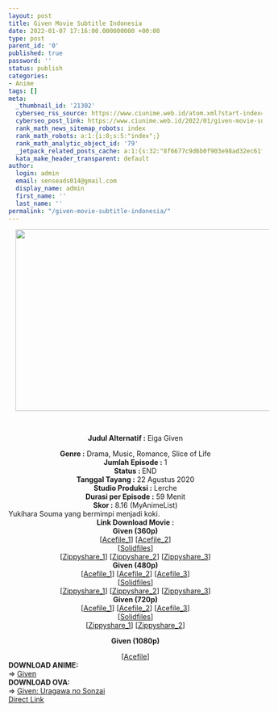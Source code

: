 ```yaml
---
layout: post
title: Given Movie Subtitle Indonesia
date: 2022-01-07 17:16:00.000000000 +00:00
type: post
parent_id: '0'
published: true
password: ''
status: publish
categories:
- Anime
tags: []
meta:
  _thumbnail_id: '21302'
  cyberseo_rss_source: https://www.ciunime.web.id/atom.xml?start-index=1
  cyberseo_post_link: https://www.ciunime.web.id/2022/01/given-movie-subtitle-indonesia.html
  rank_math_news_sitemap_robots: index
  rank_math_robots: a:1:{i:0;s:5:"index";}
  rank_math_analytic_object_id: '79'
  _jetpack_related_posts_cache: a:1:{s:32:"8f6677c9d6b0f903e98ad32ec61f8deb";a:2:{s:7:"expires";i:1652631967;s:7:"payload";a:0:{}}}
  kata_make_header_transparent: default
author:
  login: admin
  email: senseads014@gmail.com
  display_name: admin
  first_name: ''
  last_name: ''
permalink: "/given-movie-subtitle-indonesia/"
---
```

<div style="text-align: center;">
<div style="text-align: left;">
<div class="separator" style="clear: both; text-align: center;"><a href="https://blogger.googleusercontent.com/img/a/AVvXsEi541hoAV2QGEkCtQDUK5LUlxUXy7nWtTouBZSUo9GaATFpFHNtkI-9mjiKhiirCjhpC2R6IrkY5OjbwTCdLYGnpJFElxgYTNNkqUnuJ7V02U_n9EjjteKWcscqjiQsLmqaXXTombRHeEn2mtw9wT7mnRVBf0dPBJK7UpvuatPaR1VLizTjelrlCOF6=s1280" style="margin-left: 1em; margin-right: 1em;"><img border="0" data-original-height="720" data-original-width="1280" height="360" src="{{ site.baseurl }}/assets/2022/01/AVvXsEi541hoAV2QGEkCtQDUK5LUlxUXy7nWtTouBZSUo9GaATFpFHNtkI-9mjiKhiirCjhpC2R6IrkY5OjbwTCdLYGnpJFElxgYTNNkqUnuJ7V02U_n9EjjteKWcscqjiQsLmqaXXTombRHeEn2mtw9wT7mnRVBf0dPBJK7UpvuatPaR1VLizTjelrlCOF6=w640-h360" width="640" /></a></div>
<p><b><br /></b></div>
<p><b>Judul Alternatif :</b>&nbsp;Eiga Given</div>
<div style="text-align: center;"><b>Genre :</b>&nbsp;<b></b>Drama, Music, Romance, Slice of Life</div>
<div style="text-align: center;"><b>Jumlah Episode :</b>&nbsp;1<br /><b>Status :&nbsp;</b>END<br /><b>Tanggal Tayang :</b>&nbsp;22 Agustus 2020<br /><b>Studio Produksi :</b>&nbsp;<b></b>Lerche<br /><b>Durasi per Episode :</b>&nbsp;59 Menit</div>
<div style="text-align: center;"><b>Skor :</b>&nbsp;8.16 (MyAnimeList)</div>
<div style="text-align: center;"></div>
<div style="text-align: justify;">Yukihara Souma yang bermimpi menjadi koki.</div>
<div style="text-align: justify;"></div>
<div style="text-align: justify;"></div>
<div style="text-align: center;"><b>Link Download Movie :</b></div>
<div style="text-align: center;">
<div style="text-align: center;"><b>Given&nbsp;(360p)</b></div>
</div>
<div style="text-align: center;">[<a href="https://acefile.co/f/45357530/gatsunime-net-givenmov_360p-mp4" target="_blank" rel="noopener">Acefile_1</a>] [<a href="https://acefile.co/f/45945908/batchindo_givenmov_bd_360p-rar" target="_blank" rel="noopener">Acefile_2</a>]</div>
<div style="text-align: center;">[<a href="http://www.solidfiles.com/v/pd5A5aZVLy73x" target="_blank" rel="noopener">Solidfiles</a>]</div>
<div style="text-align: center;">[<a href="https://www37.zippyshare.com/v/L4hfJcRt/file.html" target="_blank" rel="noopener">Zippyshare_1</a>] [<a href="https://www37.zippyshare.com/v/L4hfJcRt/file.html" target="_blank" rel="noopener">Zippyshare_2</a>] [<a href="https://www89.zippyshare.com/v/fdeH0K1v/file.html" target="_blank" rel="noopener">Zippyshare_3</a>]</div>
<div style="text-align: center;"></div>
<div style="text-align: center;">
<div style="text-align: center;"><span style="text-align: left;"><b>Given&nbsp;</b></span><b>(480p)</b></div>
<div>[<a href="https://acefile.co/f/45357534/gatsunime-net-givenmov_480p-mp4" target="_blank" rel="noopener">Acefile_1</a>] [<a href="https://acefile.co/f/45945910/batchindo_givenmov_bd_480p-rar" target="_blank" rel="noopener">Acefile_2</a>] [<a href="https://acefile.co/f/45945912/batchindo_givenmov_bd_mkv480p-rar" target="_blank" rel="noopener">Acefile_3</a>]</div>
<div>[<a href="http://www.solidfiles.com/v/78GPG3zWRWDmn" target="_blank" rel="noopener">Solidfiles</a>]</div>
<div>[<a href="https://www37.zippyshare.com/v/VEEROJ2u/file.html" target="_blank" rel="noopener">Zippyshare_1</a>] [<a href="https://www37.zippyshare.com/v/VEEROJ2u/file.html" target="_blank" rel="noopener">Zippyshare_2</a>] [<a href="https://www96.zippyshare.com/v/E4HgwIRK/file.html" target="_blank" rel="noopener">Zippyshare_3</a>]</div>
</div>
<div style="text-align: center;"></div>
<div style="text-align: center;">
<div style="text-align: center;"><span style="text-align: left;"><b>Given&nbsp;</b></span><b>(720p)</b></div>
<div>[<a href="https://acefile.co/f/45357537/gatsunime-net-givenmov_720p-mp4" target="_blank" rel="noopener">Acefile_1</a>] [<a href="https://acefile.co/f/45945911/batchindo_givenmov_bd_720p-rar" target="_blank" rel="noopener">Acefile_2</a>] [<a href="https://acefile.co/f/45945914/batchindo_givenmov_bd_mkv720p-rar" target="_blank" rel="noopener">Acefile_3</a>]</div>
<div>[<a href="http://www.solidfiles.com/v/XL8z8kYMPpPwB" target="_blank" rel="noopener">Solidfiles</a>]</div>
<div>[<a href="https://www37.zippyshare.com/v/u6TGkunr/file.html" target="_blank" rel="noopener">Zippyshare_1</a>] [<a href="https://www37.zippyshare.com/v/u6TGkunr/file.html" target="_blank" rel="noopener">Zippyshare_2</a>]</div>
<p><b>Given (1080p)</b>
<div>[<a href="https://acefile.co/f/45945916/batchindo_givenmov_bd_mkv1080p-rar" target="_blank" rel="noopener">Acefile</a>]</div>
<div style="text-align: left;"></div>
<div style="text-align: left;">
<div></div>
<div><b>DOWNLOAD ANIME:</b></div>
<div></div>
<div>=&gt;&nbsp;<a href="https://www.ciunime.web.id/2019/09/given-episode-01-11-end-batch-subtitle.html" target="_blank" rel="noopener">Given</a></div>
<div></div>
<div>
<div>
<div><b>DOWNLOAD OVA:</b></div>
<div></div>
<div>=&gt;&nbsp;<a href="https://www.ciunime.web.id/2022/01/given-uragawa-no-sonzai-ova-subtitle.html" target="_blank" rel="noopener">Given: Uragawa no Sonzai</a></div>
<div></div>
</div>
</div>
</div>
</div>
<link rel="stylesheet" href="https://cdnjs.cloudflare.com/ajax/libs/font-awesome/4.7.0/css/font-awesome.min.css" />
<div class="divbtn"> <a href="https://handymansurrender.com/fihup8buzv?key=94550f7ce39444073321dde3b8782f97" class="btn"><i class="fa fa-download"></i> Direct Link</a> </div>
